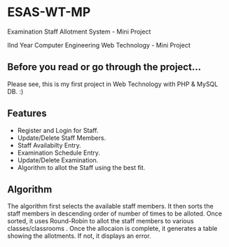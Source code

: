 # ESAS-WT-MP
Examination Staff Allotment System - Mini Project

IInd Year Computer Engineering Web Technology - Mini Project
    
## Before you read or go through the project...
Please see, this is my first project in Web Technology with PHP & MySQL DB. :)

## Features
- Register and Login for Staff.
- Update/Delete Staff Members.
- Staff Availabilty Entry.
- Examination Schedule Entry.
- Update/Delete Examination.
- Algorithm to allot the Staff using the best fit.

## Algorithm
The algorithm first selects the available staff members. It then sorts the staff members in descending order of number of times
to be alloted. Once sorted, it uses Round-Robin to allot the staff members to various classes/classrooms .
Once the allocaion is complete, it generates a table showing the allotments. If not, it displays an error.
